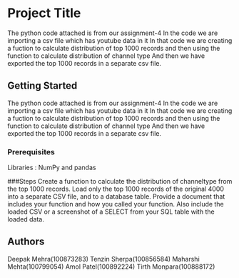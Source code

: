 # Project Title

The python code attached is from our assignment-4 In the code we are importing a csv file which has youtube data in it In that code we are creating a fuction to calculate distribution of top 1000 records and then using the function to calculate distribution of channel type And then we have exported the top 1000 records in a separate csv file.

## Getting Started

The python code attached is from our assignment-4 In the code we are importing a csv file which has youtube data in it In that code we are creating a fuction to calculate distribution of top 1000 records and then using the function to calculate distribution of channel type And then we have exported the top 1000 records in a separate csv file.

### Prerequisites

Libraries : NumPy and pandas



###Steps 
Create a function to calculate the distribution of channeltype from the top 1000 records.
Load only the top 1000 records of the original 4000 into a separate CSV file, and to a database table.
Provide a document that includes your function and how you called your function.
Also include the loaded CSV or a screenshot of a SELECT from your SQL table with the loaded data. 


## Authors
Deepak Mehra(100873283)
Tenzin Sherpa(100856584)
Maharshi Mehta(100799054)
Amol Patel(100892224)
Tirth Monpara(100888172)


